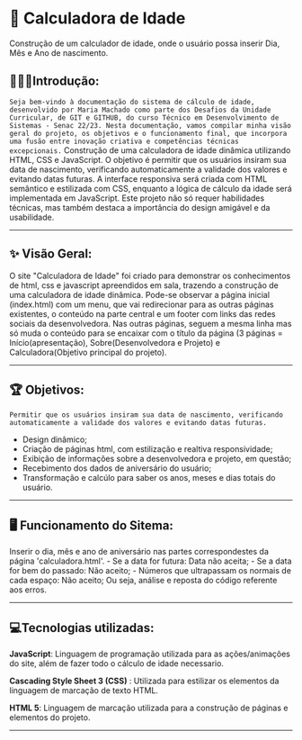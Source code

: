 # 📅 Calculadora  de Idade
Construção de um calculador de idade, onde o usuário possa inserir Dia, Mês e Ano de nascimento.


## 👨🏽‍💻**Introdução:**


`Seja bem-vindo à documentação do sistema de cálculo de idade, desenvolvido por Maria Machado como parte dos Desafios da Unidade Curricular, de GIT e GITHUB, do curso Técnico em Desenvolvimento de Sistemas - Senac 22/23.
Nesta documentação, vamos compilar minha visão geral do projeto, os objetivos e o funcionamento final, que incorpora uma fusão entre inovação criativa e competências técnicas excepcionais.`
Construção de uma calculadora de idade dinâmica utilizando HTML, CSS e JavaScript. O objetivo é permitir que os usuários insiram sua data de nascimento, verificando automaticamente a validade dos valores e evitando datas futuras. 
A interface responsiva será criada com HTML semântico e estilizada com CSS, enquanto a lógica de cálculo da idade será implementada em JavaScript. Este projeto não só requer habilidades técnicas, mas também destaca a importância do design amigável e da usabilidade.
               
---

## ✨ Visão Geral:

O site "Calculadora de Idade" foi criado para demonstrar os conhecimentos de html, css e javascript apreendidos em sala, trazendo a construção de uma calculadora de idade dinâmica.
Pode-se observar a página inicial (index.html) com um menu, que vai redirecionar para as outras páginas existentes, o conteúdo na parte central e um footer com links das redes sociais da desenvolvedora.
Nas outras páginas, seguem a mesma linha mas só muda o conteúdo para se encaixar com o título da página (3 páginas = Início(apresentação), Sobre(Desenvolvedora e Projeto) e Calculadora(Objetivo principal do projeto).

---

## 🏆 Objetivos:

`Permitir que os usuários insiram sua data de nascimento, verificando automaticamente a validade dos valores e evitando datas futuras.` 
- Design dinâmico;
- Criação de páginas html, com estilização e realtiva responsividade;
- Exibição de informações sobre a desenvolvedora e projeto, em questão;
- Recebimento dos dados de aniversário do usuário;
- Transformação e calcúlo para saber os anos, meses e dias totais do usuário.

---

## 🖥 Funcionamento do Sitema:

Inserir o dia, mês e ano de aniversário nas partes correspondestes da página 'calculadora.html'.
           - Se a data for futura: Data não aceita;
           - Se a data for bem do passado: Não aceito;
           - Números que ultrapassam os normais de cada espaço: Não aceito;
Ou seja, análise e reposta do código referente aos erros.

---

## 💻Tecnologias utilizadas:



**JavaScript**</span>:
 Linguagem de programação utilizada para as ações/animações do site, além de fazer todo o cálculo de idade necessario.

**Cascading Style Sheet 3 (CSS)**
</span>:  Utilizada para estilizar os elementos da linguagem de marcação de texto HTML.

**HTML 5**</span>: Linguagem de marcação utilizada para a construção de páginas e elementos do projeto.

---
